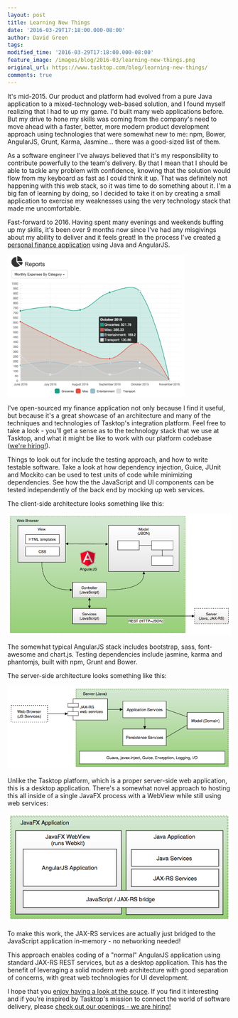 ```yaml
---
layout: post
title: Learning New Things
date: '2016-03-29T17:18:00.000-08:00'
author: David Green
tags:
modified_time: '2016-03-29T17:18:00.000-08:00'
feature_image: /images/blog/2016-03/learning-new-things.png
original_url: https://www.tasktop.com/blog/learning-new-things/
comments: true
---
```

It's mid-2015. Our product and platform had evolved from a pure Java application to a mixed-technology web-based solution, and I found myself realizing that I had to up my game. I'd built many web applications before. But my drive to hone my skills was coming from the company's need to move ahead with a faster, better, more modern product development approach using technologies that were somewhat new to me: npm, Bower, AngularJS, Grunt, Karma, Jasmine... there was a good-sized list of them.

As a software engineer I've always believed that it's my responsibility to contribute powerfully to the team's delivery. By that I mean that I should be able to tackle any problem with confidence, knowing that the solution would flow from my keyboard as fast as I could think it up. That was definitely not happening with this web stack, so it was time to do something about it. I'm a big fan of learning by doing, so I decided to take it on by creating a small application to exercise my weaknesses using the very technology stack that made me uncomfortable.

Fast-forward to 2016. Having spent many evenings and weekends buffing up my skills, it's been over 9 months now since I've had any misgivings about my ability to deliver and it feels great! In the process I've created [a personal finance application](https://github.com/greensopinion/greenbeans) using Java and AngularJS.

<img src="/images/blog/greenbeans-report.png" alt="Personal Finance Application" width="400px"/>

I've open-sourced my finance application not only because I find it useful, but because it's a great showcase of an architecture and many of the techniques and technologies of Tasktop's integration platform.  Feel free to take a look - you'll get a sense as to the technology stack that we use at Tasktop, and what it might be like to work with our platform codebase ([we're hiring!](http://www.tasktop.com/careers)).

Things to look out for include the testing approach, and how to write testable software.  Take a look at how dependency injection, Guice, JUnit and Mockito can be used to test units of code while minimizing dependencies.  See how the the JavaScript and UI components can be tested independently of the back end by mocking up web services.

The client-side architecture looks something like this:

![Client-Side Architecture](/images/blog/greenbeans-client-side-architecture.png)

The somewhat typical AngularJS stack includes bootstrap, sass, font-awesome and chart.js.  Testing dependencies include jasmine, karma and phantomjs, built with npm, Grunt and Bower.

The server-side architecture looks something like this:

![Server-Side Architecture](/images/blog/greenbeans-server-architecture.png)

Unlike the Tasktop platform, which is a proper server-side web application, this is a desktop application.  There's a somewhat novel approach to hosting this all inside of a single JavaFX process with a WebView while still using web services:

![JavaFX, WebView and JavaScript / JAX-RS Bridge](/images/blog/greenbeans-javascript-bridge.png)

To make this work, the JAX-RS services are actually just bridged to the JavaScript application in-memory - no networking needed!

This approach enables coding of a "normal" AngularJS application using standard JAX-RS REST services, but as a desktop application.  This has the benefit of leveraging a solid modern web architecture with good separation of concerns, with great web technologies for UI development.

I hope that you [enjoy having a look at the souce](https://github.com/greensopinion/greenbeans).  If you find it interesting and if you're inspired by Tasktop's mission to connect the world of software delivery, please [check out our openings - we are hiring!](http://www.tasktop.com/careers)
